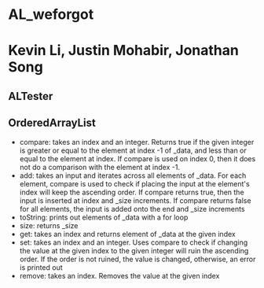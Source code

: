 # AL_weforgot
# Kevin Li, Justin Mohabir, Jonathan Song
## ALTester
## OrderedArrayList
* compare: takes an index and an integer. Returns true if the given integer is greater or equal to the element at index -1 of _data, 
  and less than or equal to the element at index. If compare is used on index 0, then it does not do a comparison with the element at index -1. 
* add: takes an input and iterates across all elements of _data. For each element, compare is used to check if placing the input at the element's index will 
  keep the ascending order. If compare returns true, then the input is inserted at index and _size increments. If compare returns false for all elements, 
  the input is added onto the end and _size increments
* toString: prints out elements of _data with a for loop
* size: returns _size
* get: takes an index and returns element of _data at the given index
* set: takes an index and an integer. Uses compare to check if changing the value at the given index to the given integer will ruin the ascending order. 
  If the order is not ruined, the value is changed, otherwise, an error is printed out
* remove: takes an index. Removes the value at the given index
